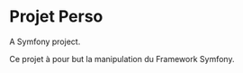 Projet Perso
============

A Symfony project.

Ce projet à pour but la manipulation du Framework Symfony.
